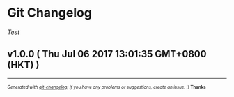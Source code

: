 # Git Changelog

_Test_

## v1.0.0  ( Thu Jul 06 2017 13:01:35 GMT+0800 (HKT) )



---
<sub><sup>*Generated with [git-changelog](https://github.com/rafinskipg/git-changelog). If you have any problems or suggestions, create an issue.* :) **Thanks** </sub></sup>
